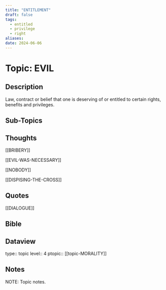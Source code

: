 ```yaml
---
title: "ENTITLEMENT"
draft: false
tags:
  - entitled
  - privilege
  - right
aliases: 
date: 2024-06-06
---
```

# Topic: EVIL
## Description
Law, contract or belief that one is deserving of or entitled to certain rights, benefits and privileges.

## Sub-Topics

## Thoughts
[[BRIBERY]]

[[EVIL-WAS-NECESSARY]]

[[NOBODY]]

[[DISPISING-THE-CROSS]]

## Quotes
[[DIALOGUE]]

## Bible


## Dataview
type:: topic
level:: 4
ptopic:: [[topic-MORALITY]]

## Notes
NOTE: Topic notes.